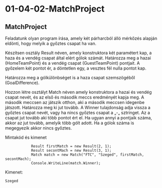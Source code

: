 # 01-04-02-MatchProject
##  MatchProject

Feladatunk olyan program írása, amely két párharcból álló mérkőzés alapján eldönti, hogy melyik a győztes csapat ha van.


Készítsen osztály Result néven, amely konstruktora két paramétert kap, a haza és a vendég csapat által elért gólok számát. Határozza meg a hazai (HomeTeamPoint) és a vendég csapat (GuestTeamPoint) pontjait. A győzelem két pontot ér, a döntetlen egy, a vesztes fél nulla pontot kap.


Határozza meg a gólkülönbséget is a haza csapat szemszögéből (GoalDifference). 


Hozzon létre osztályt Match néven amely konstruktora a hazai és vendég csapat nevét, és az első és második meccs eredményét kapja meg. A második meccsen az játszik otthon, aki a második meccsen idegenbe játszott. Határozza meg ki jut tovább. A Winner tulajdonság adja vissza a győztes csapat nevét, vagy ha nincs győztes csapat a „-„ sztringet. Az a csapat jut tovább aki több pontot ért el. Ha ugyan annyi a pontjaik száma, akkor az jut tovább, amelyik több gólt adott. Ha a gólok száma is megegyezik akkor nincs győztes.


Mintakód és kimenet
```
            Result firstMatch = new Result(2, 1);
            Result secontMach = new Result(3, 1);
            Match match = new Match("FTC", "Szeged", firstMatch, secontMach);
            Console.WriteLine(match.Winner);
```
Kimenet:
```
Szeged
```
